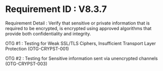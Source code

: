 # Requirement ID : V8.3.7

Requirement Detail : Verify that sensitive or private information that is required to be encrypted, is encrypted using approved algorithms that provide both confidentiality and integrity.

OTG #1 : Testing for Weak SSL/TLS Ciphers, Insufficient Transport Layer Protection (OTG-CRYPST-001)

OTG #2 : Testing for Sensitive information sent via unencrypted channels (OTG-CRYPST-003)

